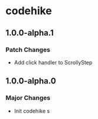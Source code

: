# codehike

## 1.0.0-alpha.1

### Patch Changes

- Add click handler to ScrollyStep

## 1.0.0-alpha.0

### Major Changes

- Init codehike
  s
